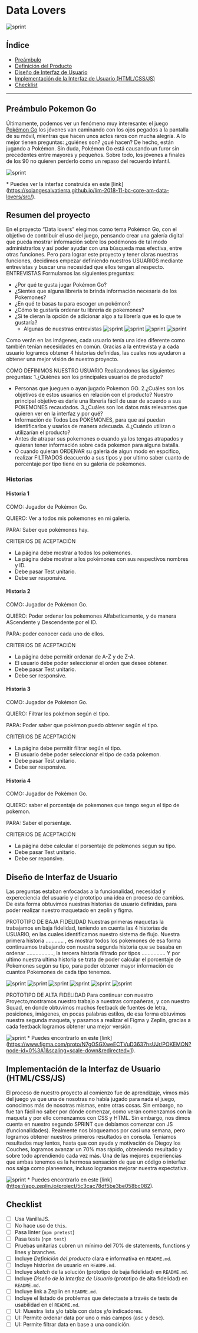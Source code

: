 # Data Lovers
![sprint](src/ima/sl.jpg)

## Índice

* [Preámbulo](#preámbulo-pokemon-Go)
* [Definición del Producto](#resumen-del-proyecto)
* [Diseño de Interfaz de Usuario](#diseño-de-la-interfaz-de-usuario)
* [Implementación de la Interfaz de Usuario (HTML/CSS/JS)](#Implementación-de-la-Interfaz-de-Usuario-(HTML/CSS/JS))
* [Checklist](#checklist)

***

## Preámbulo  Pokemon Go

Últimamente, podemos ver un fenómeno muy interesante: el juego [Pokémon Go](https://www.youtube.com/watch?v=xnnGSH5N4f8&t=163s) los jóvenes van caminando con los ojos pegados a la pantalla de su móvil, mientras que hacen unos actos raros con mucha alegría. A lo mejor tienen preguntas: ¿quiénes son? ¿qué hacen? De hecho, están jugando a Pokémon.
Sin duda, Pokémon Go está causando un furor sin precedentes entre mayores y pequeños. Sobre todo, los jóvenes a finales de los 90 no quieren perderlo como un repaso del recuerdo infantil.

![sprint](src/ima/pagina.jpg)

\* Puedes ver la interfaz construida en este  [link]
(https://solangesalvatierra.github.io/lim-2018-11-bc-core-am-data-lovers/src/).

## Resumen del proyecto

En el proyecto “Data lovers” elegimos como tema Pokémon Go, con el objetivo de contribuir el uso del juego, pensando crear una galería digital que pueda mostrar información sobre los podémonos de tal modo administrarlos y así poder ayudar con una búsqueda mas efectiva, entre otras funciones. Pero para lograr este proyecto y tener claras nuestras funciones, decidimos empezar definiendo nuestros USUARIOS mediante entrevistas y buscar una necesidad que ellos tengan al respecto.
ENTREVISTAS 
Formulamos las siguientes preguntas:
* ¿Por qué te gusta jugar Pokémon Go?
* ¿Sientes que alguna librería te brinda información necesaria de los Pokemones?
* ¿En qué te basas tu para escoger un pokémon?
* ¿Cómo te gustaría ordenar tu librería de pokemones?
* ¿Si te dieran la opción de adicionar algo a tu librería que es lo que te gustaría?
    - Algunas de nuestras entrevistas 
![sprint](src/ima/entre1.jpg)
![sprint](src/ima/entre2.jpg)
![sprint](src/ima/entre3.jpg)
![sprint](src/ima/entre4.jpg)

Como verán en las imágenes, cada usuario tenía una idea diferente como también tenían necesidades en común. Gracias a la entrevista y a cada usuario logramos obtener 4 historias definidas, las cuales nos ayudaron a obtener una mejor visión de nuestro proyecto.

COMO DEFINIMOS NUESTRO USUARIO
Realizandonos las siguientes preguntas:
1.¿Quiénes son los principales usuarios de producto?
* Personas que jueguen o ayan jugado Pokemon GO.
2.¿Cuáles son los objetivos de estos usuarios en relación con el producto?
Nuestro principal objetivo es darle una librería fácil de usar de acuerdo a sus POKEMONES recaudados.
3.¿Cuáles son los datos más relevantes que quieren ver en la interfaz y por qué?
* Información de Todos Los POKEMONES, para que así puedan identificarlos y usarlos de manera
adecuada.
4.¿Cuándo utilizan o utilizarían el producto?
* Antes de atrapar sus pokemones o cuando ya los tengas atrapados y quieran tener información sobre cada pokemon para alguna batalla.
* O cuando quieran ORDENAR su galeria de algun modo en espcifico, realizar FILTRADOS deacuerdo
a sus tipos y por ultimo saber cuanto de porcentaje por tipo tiene en su galeria de pokemones. 

### Historias

#### Historia 1

COMO: Jugador de Pokémon Go.

QUIERO: Ver a todos mis pokemones en mi galeria.

PARA: Saber que pokémones hay.

CRITERIOS DE ACEPTACIÓN

- La página debe mostrar a todos los pokemones.
- La página debe mostrar a los pokémones con sus respectivos nombres y ID.
- Debe pasar Test unitario.
- Debe ser responsive.

#### Historia 2

COMO: Jugador de Pokémon Go.

QUIERO: Poder ordenar los pokemones Alfabeticamente, y de manera AScendente y Descendente por el ID.

PARA: poder conocer cada uno de ellos.

CRITERIOS DE ACEPTACIÓN

- La página debe permitir ordenar de A-Z y de Z-A.
- El usuario debe poder seleccionar el orden que desee obtener.
- Debe pasar Test unitario.
- Debe ser responsive.

#### Historia 3

COMO: Jugador de Pokémon Go.

QUIERO: Filtrar los pokémon según el tipo.

PARA: Poder saber que pokémon puedo obtener según el tipo.

CRITERIOS DE ACEPTACIÓN

- La página debe permitir filtrar según el tipo.
- El usuario debe poder seleccionar el tipo de cada pokemon.
- Debe pasar Test unitario.
- Debe ser responsive.

#### Historia 4

COMO: Jugador de Pokémon Go.

QUIERO: saber el porcentaje de pokemones que tengo segun el tipo de pokemon.

PARA: Saber el porsentaje.

CRITERIOS DE ACEPTACIÓN

- La página debe calcular el porsentaje de pokmones segun su tipo.
- Debe pasar Test unitario.
- Debe ser reponsive.

## Diseño de Interfaz de Usuario
Las preguntas estaban enfocadas a la funcionalidad, necesidad y expereciencia del usuario y el prototipo una idea en proceso de cambios. De esta forma obtuvimos nuestras historias de usuario definidas, para poder realizar nuestro maquetado en zeplin y figma.

PROTOTIPO DE BAJA FIDELIDAD 
Nuestras primeras maquetas la trabajamos en baja fidelidad, teniendo en cuenta  las 4 historias de USUARIO, en las cuales identificamos nuestro sistema de flujo. Nuestra primera historia ………… , es mostrar todos los pokemones de esa forma continuamos trabajando con nuestra segunda historia que se basaba en ordenar ………………,  la tercera historia filtrado por tipos ……………. Y por ultimo nuestra ultima historia  se trata de poder calcular el porcentaje de Pokemones según su tipo, para poder obtener mayor información de cuantos  Pokemones de cada tipo tenemos.

![sprint](src/ima/IMG_5124.jpg)
![sprint](src/ima/IMG_5125.jpg) 
![sprint](src/ima/IMG_5126.jpg)
![sprint](src/ima/IMG_5127.jpg)
![sprint](src/ima/IMG_5128.jpg)
![sprint](src/ima/IMG_5130.jpg)

PROTOTIPO DE ALTA FIDELIDAD
Para continuar con nuestro Proyecto,mostramos nuestro trabajo a nuestras compañeras, y con nuestro Squad, en donde obtuvimos muchos feetback  de fuentes de letra, posiciones, imágenes, en pocas palabras estilos, de esa forma  obtuvimos  nuestra segunda maqueta, y pasamos a realizar  el Figma y Zeplin, gracias a cada feetback logramos obtener una mejor versión.

![sprint](src/ima/cel.jpg)
\* Puedes encontrarlo en este  [link]
(https://www.figma.com/proto/N7gOSGXweECTVuD3637hsUJr/POKEMON?node-id=0%3A1&scaling=scale-down&redirected=1).

## Implementación de la Interfaz de Usuario (HTML/CSS/JS)
El proceso de nuestro proyecto al comienzo fue de aprendizaje, vimos más del juego ya que una de nosotras no había jugado para nada el juego, conocimos más de nosotras mismas, entre otras cosas. Sin embargo, no fue tan fácil no saber por dónde comenzar, como verán comenzamos con la maqueta y por ello comenzamos con CSS y HTML. Sin embargo, nos dimos cuenta en nuestro segundo SPRINT que debíamos comenzar con JS (funcionalidades). Realmente nos bloqueamos por casi una semana, pero logramos obtener nuestros primeros resultados en consola. Teníamos resultados muy lentos, hasta que con ayuda y motivación de Diegoy los Couches, logramos avanzar un 70% mas rápido, obteniendo resultado y sobre todo aprendiendo cada vez más.
Una de las mejores experiencias que ambas tenemos es la hermosa sensación de que un código o interfaz nos salga como planeemos, incluso logramos mejorar nuestra expectativa.

![sprint](src/ima/cel.jpg)
\* Puedes encontrarlo en este  [link]
(https://app.zeplin.io/project/5c3cac78df5be3be058bc082).

## Checklist

* [ ] Usa VanillaJS.
* [ ] No hace uso de `this`.
* [ ] Pasa linter (`npm pretest`)
* [ ] Pasa tests (`npm test`)
* [ ] Pruebas unitarias cubren un mínimo del 70% de statements, functions y
  lines y branches.
* [ ] Incluye _Definición del producto_ clara e informativa en `README.md`.
* [ ] Incluye historias de usuario en `README.md`.
* [ ] Incluye _sketch_ de la solución (prototipo de baja fidelidad) en
  `README.md`.
* [ ] Incluye _Diseño de la Interfaz de Usuario_ (prototipo de alta fidelidad)
  en `README.md`.
* [ ] Incluye link a Zeplin en `README.md`.
* [ ] Incluye el listado de problemas que detectaste a través de tests de
  usabilidad en el `README.md`.
* [ ] UI: Muestra lista y/o tabla con datos y/o indicadores.
* [ ] UI: Permite ordenar data por uno o más campos (asc y desc).
* [ ] UI: Permite filtrar data en base a una condición.
